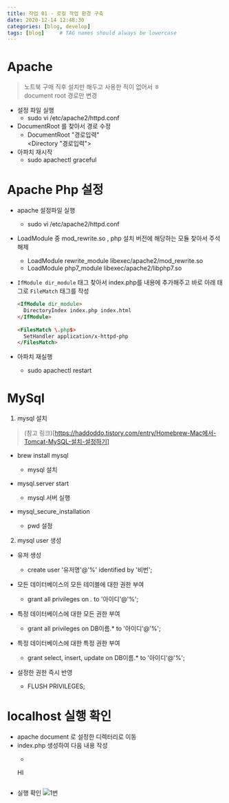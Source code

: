 ```yaml
---
title: 작업 01 - 로컬 작업 환경 구축  
date: 2020-12-14 12:48:30 
categories: [blog, develop]
tags: [blog]     # TAG names should always be lowercase
---
```


# Apache
> 노트북 구매 직후 설치만 해두고 사용한 적이 없어서 ㅎ  
> document root 경로만 변경  

- 설정 파일 실행
  - sudo vi /etc/apache2/httpd.conf  
- DocumentRoot 를 찾아서 경로 수정
  - DocumentRoot "경로입력"  
    &lt;Directory "경로입력"&gt;
- 아파치 재시작
  - sudo apachectl graceful  

# Apache Php 설정
- apache 설정파일 실행
  - sudo vi /etc/apache2/httpd.conf  

- LoadModule 중 mod_rewrite.so , php 설치 버전에 해당하는 모듈 찾아서 주석 해제
  - LoadModule rewrite_module libexec/apache2/mod_rewrite.so
  - LoadModule php7_module libexec/apache2/libphp7.so

- `IfModule dir_module` 태그 찾아서 index.php를 내용에 추가해주고 바로 아래 태그로 `FileMatch` 태그를 작성  
  ```html
  <IfModule dir_module>  
    DirectoryIndex index.php index.html  
  </IfModule>  
   
  <FilesMatch \.php$>  
    SetHandler application/x-httpd-php  
  </FilesMatch>
  ```

- 아파치 재실행
  - sudo apachectl restart


# MySql  
1. mysql 설치
> (참고 링크)[https://haddoddo.tistory.com/entry/Homebrew-Mac에서-Tomcat-MySQL-설치-설정하기]

- brew install mysql
  - mysql 설치  

- mysql.server start
  - mysql 서버 실행  

- mysql_secure_installation
  - pwd 설정

2. mysql user 생성  

- 유저 생성
  - create user '유저명'@'%' identified by '비번';

- 모든 데이터베이스의 모든 테이블에 대한 권한 부여 
  - grant all privileges on *.* to '아이디'@'%';

- 특정 데이터베이스에 대한 모든 권한 부여
  - grant all privileges on DB이름.* to '아이디'@'%';

- 특정 데이터베이스에 대한 특정 권한 부여
  - grant select, insert, update on DB이름.* to '아이디'@'%';

- 설정한 권한 즉시 반영
  - FLUSH PRIVILEGES; 

# localhost 실행 확인
- apache document 로 설정한 디렉터리로 이동  
- index.php 생성하여 다음 내용 작성
  - ```php
  HI
  <? phpinfo(); ?> 
  ```
- 실행 확인
  ![1번](/assets/img/blog/201214/1.png)